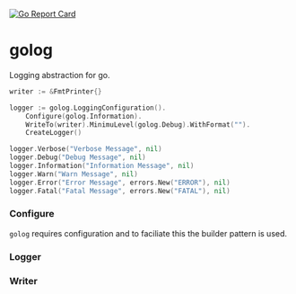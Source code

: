 [![Go Report Card](https://goreportcard.com/badge/github.com/ewilliams0305/golog)](https://goreportcard.com/report/github.com/ewilliams0305/golog)

# golog
Logging abstraction for go. 

```go
writer := &FmtPrinter{}

logger := golog.LoggingConfiguration().
	Configure(golog.Information).
	WriteTo(writer).MinimuLevel(golog.Debug).WithFormat("").
	CreateLogger()

logger.Verbose("Verbose Message", nil)
logger.Debug("Debug Message", nil)
logger.Information("Information Message", nil)
logger.Warn("Warn Message", nil)
logger.Error("Error Message", errors.New("ERROR"), nil)
logger.Fatal("Fatal Message", errors.New("FATAL"), nil)

```
### Configure
`golog` requires configuration and to faciliate this the builder pattern is used. 


### Logger

### Writer

